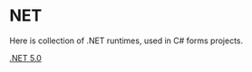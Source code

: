 # NET

Here is collection of .NET runtimes, used in C# forms projects.

[.NET 5.0](https://cloud.mail.ru/public/s3UX/a34Apvqc7)
